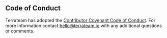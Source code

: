 ## Code of Conduct
Terrateam has adopted the [Contributor Covenant Code of Conduct](https://www.contributor-covenant.org/version/2/1/code_of_conduct/).
For more information contact [hello@terrateam.io](mailto:hello@terrateam.io) with any additional questions or comments.
